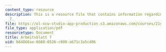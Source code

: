 ```yaml
---
content_type: resource
description: This is a resource file that contains information regarding arbeisblatt
  7.
file: https://ol-ocw-studio-app-production.s3.amazonaws.com/courses/21g-405-germany-today-intensive-study-of-german-language-and-culture-january-iap-2011/b84866ae66606526c808a671c3a5cd06_MIT21G_405IAP11_arbeit07.pdf
file_type: application/pdf
resourcetype: Document
title: Arbeitsblatt 7
uid: b84866ae-6660-6526-c808-a671c3a5cd06
---
```

